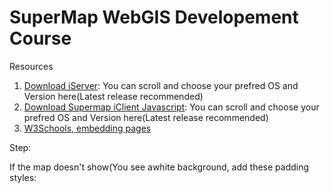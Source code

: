 # SuperMap WebGIS Developement Course

Resources
1. [Download iServer](https://www.supermap.com/en-us/html/down.html): You can scroll and choose your prefred OS and Version here(Latest release recommended)
2. [Download Supermap iClient Javascript](https://products.supermap.com/Packages/Eng10i2021/EN/iClient/supermap-iclient-1020.zip): You can scroll and choose your prefred OS and Version here(Latest release recommended)
3. [W3Schools, embedding pages](https://www.w3schools.com/js/js_whereto.asp)

Step:

If the map doesn't show(You see awhite background, add these padding styles:

